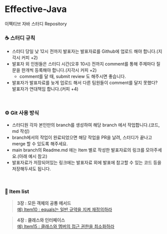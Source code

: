 # Effective-Java
이펙티브 자바 스터디 Repository

### ☕️ 스터디 규칙
- 스터디 당일 낮 12시 전까지 발표자는 발표자료를 Github에 업로드 해야 합니다.(지각시 커피 +2)
- 발표자 외 인원들은 스터디 시간(오후 10시) 전까지 comment를 통해 주제마다 질문을 한개씩 등록해야 합니다.(지각시 커피 +2)
  - comment를 달 때, submit review 도 해주시면 좋습니다.
- 발표자가 발표자료를 늦게 업로드 해서 다른 팀원들이 comment를 달지 못했다? 발표자가 연대책임 합니다.(커피 +4)
<br>

### ⚙️ Git 사용 방식
- 스터디원 각자 본인만의 branch를 생성하여 해당 branch 에서 작업합니다.(코드, md 작성)
- branch에서의 작업이 완료되었으면 해당 작업을 PR을 날려, 스터디가 끝나고 merge 할 수 있도록 해주세요.
- main branch의 Readme.md 에는 Item 별로 작성한 발표자료의 링크를 모아주세요.(아래 예시 참고)
- 발표자료가 저장되어있는 링크에는 발표자료 외에 발표에 참고할 수 있는 코드 등을 저장해두셔도 됩니다.
<br>

### 🍄 Item list
> **3장 : 모든 객체의 공통 메서드** <br>
[예) Item10 : equals는 일반 규약을 지켜 재정의하라](app/src/main/java/com/programmers/java/chapt3/item10/README.md)

> **4장 : 클래스와 인터페이스** <br>
[예) Item15 : 클래스와 멤버의 접근 권한을 최소화하라](app/src/main/java/com/programmers/java/chapt3/item10/README.md)
